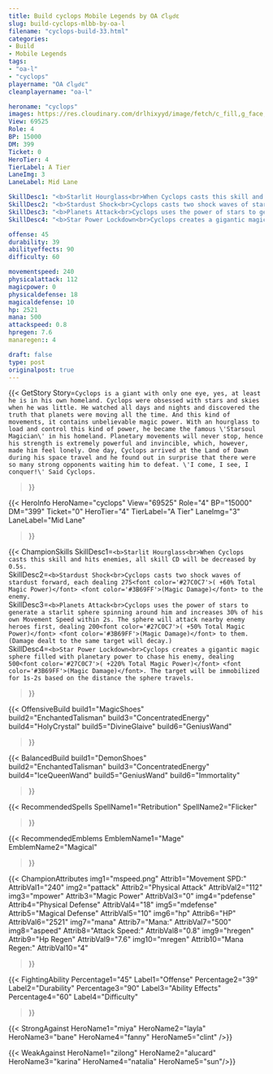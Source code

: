 ```yaml
---
title: Build cyclops Mobile Legends by OA ƈlყძε
slug: build-cyclops-mlbb-by-oa-l
filename: "cyclops-build-33.html"
categories: 
- Build 
- Mobile Legends
tags: 
- "oa-l"
- "cyclops"
playername: "OA ƈlყძε"
cleanplayername: "oa-l"

heroname: "cyclops"
images: https://res.cloudinary.com/drlhixyyd/image/fetch/c_fill,g_face,f_auto/https://cdn2-build.mobagenie.my.id/p/images/banner/full/cyclops.jpg
View: 69525 
Role: 4 
BP: 15000
DM: 399 
Ticket: 0 
HeroTier: 4 
TierLabel: A Tier 
LaneImg: 3
LaneLabel: Mid Lane 

SkillDesc1: "<b>Starlit Hourglass<br>When Cyclops casts this skill and hits enemies, all skill CD will be decreased by 0.5s."   
SkillDesc2: "<b>Stardust Shock<br>Cyclops casts two shock waves of stardust forward, each dealing 275<font color='#27C0C7'>( +60% Total Magic Power)</font> <font color='#3B69FF'>(Magic Damage)</font> to the enemy."   
SkillDesc3: "<b>Planets Attack<br>Cyclops uses the power of stars to generate a starlit sphere spinning around him and increases 30% of his own Movement Speed within 2s. The sphere will attack nearby enemy heroes first, dealing 200<font color='#27C0C7'>( +50% Total Magic Power)</font> <font color='#3B69FF'>(Magic Damage)</font> to them. (Damage dealt to the same target will decay.)"   
SkillDesc4: "<b>Star Power Lockdown<br>Cyclops creates a gigantic magic sphere filled with planetary power to chase his enemy, dealing 500<font color='#27C0C7'>( +220% Total Magic Power)</font> <font color='#3B69FF'>(Magic Damage)</font>. The target will be immobilized for 1s-2s based on the distance the sphere travels."  

offense: 45 
durability: 39 
abilityeffects: 90 
difficulty: 60 

movementspeed: 240
physicalattack: 112
magicpower: 0
physicaldefense: 18
magicaldefense: 10
hp: 2521
mana: 500
attackspeed: 0.8
hpregen: 7.6
manaregen:: 4

draft: false
type: post
originalpost: true
---
```



{{< GetStory 
Story=` Cyclops is a giant with only one eye, yes, at least he is in his own homeland. Cyclops were obsessed with stars and skies when he was little. He watched all days and nights and discovered the truth that planets were moving all the time. And this kind of movements, it contains unbelievable magic power. With an hourglass to load and control this kind of power, he became the famous \'Starsoul Magician\' in his homeland. Planetary movements will never stop, hence his strength is extremely powerful and invincible, which, however, made him feel lonely. One day, Cyclops arrived at the Land of Dawn during his space travel and he found out in surprise that there were so many strong opponents waiting him to defeat. \'I come, I see, I conquer!\' Said Cyclops. ` 
>}}

{{< HeroInfo 
HeroName="cyclops" 
View="69525" 
Role="4" 
BP="15000" 
DM="399" 
Ticket="0" 
HeroTier="4" 
TierLabel="A Tier" 
LaneImg="3" 
LaneLabel="Mid Lane" 
>}}
 
{{< ChampionSkills 
SkillDesc1=`<b>Starlit Hourglass<br>When Cyclops casts this skill and hits enemies, all skill CD will be decreased by 0.5s.`   
SkillDesc2=`<b>Stardust Shock<br>Cyclops casts two shock waves of stardust forward, each dealing 275<font color='#27C0C7'>( +60% Total Magic Power)</font> <font color='#3B69FF'>(Magic Damage)</font> to the enemy.`   
SkillDesc3=`<b>Planets Attack<br>Cyclops uses the power of stars to generate a starlit sphere spinning around him and increases 30% of his own Movement Speed within 2s. The sphere will attack nearby enemy heroes first, dealing 200<font color='#27C0C7'>( +50% Total Magic Power)</font> <font color='#3B69FF'>(Magic Damage)</font> to them. (Damage dealt to the same target will decay.)`   
SkillDesc4=`<b>Star Power Lockdown<br>Cyclops creates a gigantic magic sphere filled with planetary power to chase his enemy, dealing 500<font color='#27C0C7'>( +220% Total Magic Power)</font> <font color='#3B69FF'>(Magic Damage)</font>. The target will be immobilized for 1s-2s based on the distance the sphere travels.`   
>}}

{{< OffensiveBuild 
build1="MagicShoes"  
build2="EnchantedTalisman" 
build3="ConcentratedEnergy" 
build4="HolyCrystal" 
build5="DivineGlaive" 
build6="GeniusWand" 
>}} 

{{< BalancedBuild 
build1="DemonShoes"  
build2="EnchantedTalisman" 
build3="ConcentratedEnergy" 
build4="IceQueenWand" 
build5="GeniusWand" 
build6="Immortality" 
>}}


{{< RecommendedSpells 
SpellName1="Retribution" 
SpellName2="Flicker" 
>}}  

{{< RecommendedEmblems 
EmblemName1="Mage" 
EmblemName2="Magical" 
>}}   


{{< ChampionAttributes
img1="mspeed.png" Attrib1="Movement SPD:" AttribVal1="240"
img2="pattack" Attrib2="Physical Attack" AttribVal2="112"
img3="mpower" Attrib3="Magic Power" AttribVal3="0"
img4="pdefense" Attrib4="Physical Defense" AttribVal4="18"
img5="mdefense" Attrib5="Magical Defense" AttribVal5="10"
img6="hp" Attrib6="HP" AttribVal6="2521"
img7="mana" Attrib7="Mana:" AttribVal7="500"
img8="aspeed" Attrib8="Attack Speed:" AttribVal8="0.8"
img9="hregen" Attrib9="Hp Regen" AttribVal9="7.6"
img10="mregen" Attrib10="Mana Regen:" AttribVal10="4"
>}}


{{< FightingAbility
Percentage1="45" Label1="Offense"
Percentage2="39" Label2="Durability"
Percentage3="90" Label3="Ability Effects"
Percentage4="60" Label4="Difficulty"
 >}}

{{< StrongAgainst 
HeroName1="miya"
HeroName2="layla"
HeroName3="bane"
HeroName4="fanny"
HeroName5="clint"
/>}}

{{< WeakAgainst
HeroName1="zilong"
HeroName2="alucard"
HeroName3="karina"
HeroName4="natalia"
HeroName5="sun"/>}}
